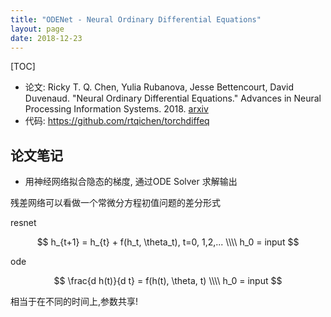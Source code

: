 ```yaml
---
title: "ODENet - Neural Ordinary Differential Equations"
layout: page
date: 2018-12-23
---
```

[TOC]

- 论文: Ricky T. Q. Chen, Yulia Rubanova, Jesse Bettencourt, David Duvenaud. "Neural Ordinary Differential Equations." Advances in Neural Processing Information Systems. 2018. [arxiv](https://arxiv.org/abs/1806.07366)
- 代码: <https://github.com/rtqichen/torchdiffeq>

## 论文笔记
- 用神经网络拟合隐态的梯度, 通过ODE Solver 求解输出

残差网络可以看做一个常微分方程初值问题的差分形式

resnet

$$
h_{t+1} = h_{t} + f(h_t, \theta_t), t=0, 1,2,... \\\\
h_0 = input
$$

ode

$$
\frac{d h(t)}{d t} = f(h(t), \theta, t) \\\\
h_0 = input
$$

相当于在不同的时间上,参数共享!
